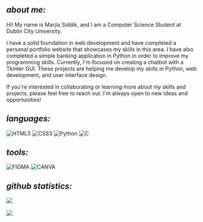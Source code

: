 ## <i>about me:</i>
Hi! My name is Marjia Siddik, and I am a Computer Science Student at Dublin City University. <br>

I have a solid foundation in web development and have completed a personal portfolio website that showcases my skills in this area. I have also completed a simple banking application in Python in order to improve my programming skills. Currently, I'm focused on creating a chatbot with a Tkinter GUI. These projects are helping me develop my skills in Python, web development, and user interface design.<br>

If you're interested in collaborating or learning more about my skills and projects, please feel free to reach out. I'm always open to new ideas and opportunities!<br>


## <i>languages:</i>
![HTML5](https://img.shields.io/badge/html5-%23E34F26.svg?style=for-the-badge&logo=html5&logoColor=white) 
![CSS3](https://img.shields.io/badge/css3-%231572B6.svg?style=for-the-badge&logo=css3&logoColor=white)
![Python](https://img.shields.io/badge/python-3670A0?style=for-the-badge&logo=python&logoColor=ffdd54) 
![C](https://img.shields.io/badge/C-00599C?style=for-the-badge&logo=c&logoColor=white)

## <i>tools:</i>
![FIGMA](https://img.shields.io/badge/Figma-F24E1E?style=for-the-badge&logo=figma&logoColor=white)
![CANVA](https://img.shields.io/badge/Canva-%2300C4CC.svg?&style=for-the-badge&logo=Canva&logoColor=white)

## <i>github statistics:</i>
![](https://github-readme-stats.vercel.app/api?username=marjiasdk&theme=maroongold)<br></br>
![](https://github-readme-streak-stats.herokuapp.com/?user=marjiasdk&theme=maroongold&hide_border=false)
